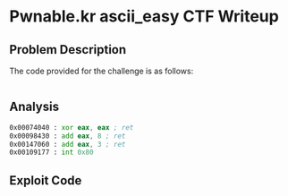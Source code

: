 # Pwnable.kr ascii_easy CTF Writeup

## Problem Description  
The code provided for the challenge is as follows:

```c
```

## Analysis  

```asm
0x00074040 : xor eax, eax ; ret
0x00098430 : add eax, 8 ; ret
0x00147060 : add eax, 3 ; ret
0x00109177 : int 0x80
```
## Exploit Code
